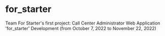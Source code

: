 # for_starter
Team For Starter's first project: Call Center Administrator Web Application 'for_starter' Development (from October 7, 2022 to November 22, 2022)

